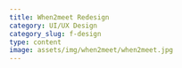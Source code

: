 ```yaml
---
title: When2meet Redesign
category: UI/UX Design
category_slug: f-design
type: content
image: assets/img/when2meet/when2meet.jpg
---
```


